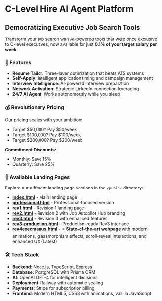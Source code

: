 # C-Level Hire AI Agent Platform

## Democratizing Executive Job Search Tools

Transform your job search with AI-powered tools that were once exclusive to C-level executives, now available for just **0.1% of your target salary per week**.

### 🚀 Features

- **Resume Tailor**: Three-layer optimization that beats ATS systems
- **Self-Apply**: Intelligent application timing and campaign management
- **Interview Intelligence**: AI-powered interview preparation
- **Network Activation**: Strategic LinkedIn connection leveraging
- **24/7 AI Agent**: Works autonomously while you sleep

### 💰 Revolutionary Pricing

Our pricing scales with your ambition:
- Target $50,000? Pay $50/week
- Target $100,000? Pay $100/week
- Target $200,000? Pay $200/week

**Commitment Discounts:**
- Monthly: Save 15%
- Quarterly: Save 25%

### 📄 Available Landing Pages

Explore our different landing page versions in the `/public` directory:

- **[index.html](public/index.html)** - Main landing page
- **[professional.html](public/professional.html)** - Professional-focused version
- **[rev1.html](public/rev1.html)** - Revision 1 landing page
- **[rev2.html](public/rev2.html)** - Revision 2 with Job Autopilot Hub branding
- **[rev3.html](public/rev3.html)** - Revision 3 with enhanced features
- **[rev3-production.html](public/rev3-production.html)** - Production-ready Rev3 interface
- **[rev4execmanus.html](public/rev4execmanus.html)** - ⭐ **State-of-the-art webpage** with modern animations, glassmorphism effects, scroll-reveal interactions, and enhanced UX (Latest)

### 🛠️ Tech Stack

- **Backend**: Node.js, TypeScript, Express
- **Database**: PostgreSQL with Prisma ORM
- **AI**: OpenAI GPT-4 for intelligent decisions
- **Deployment**: Railway with automatic scaling
- **Payments**: Stripe for subscription billing
- **Frontend**: Modern HTML5, CSS3 with animations, vanilla JavaScript
